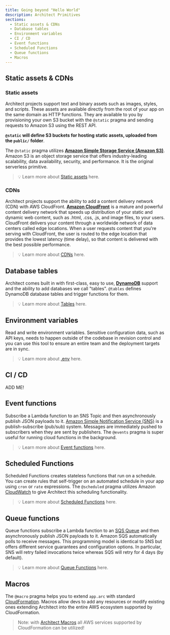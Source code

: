 ```yaml
---
title: Going beyond "Hello World"
description: Architect Primitives
sections:
  - Static assets & CDNs
  - Database tables
  - Environment variables
  - CI / CD
  - Event functions
  - Scheduled Functions
  - Queue functions
  - Macros
---
```


## Static assets & CDNs

### Static assets

Architect projects support text and binary assets such as images, styles, and scripts. These assets are available directly from the root of your app on the same domain as HTTP functions. They are available to you by provisioning your own S3 bucket with the `@static` pragma and sending requests to Amazon S3 using the REST API. 

**`@static` will define S3 buckets for hosting static assets, uploaded from the `public/` folder**. 

The `@static` pragma utilizes [**Amazon Simple Storage Service (Amazon S3)**](https://aws.amazon.com/s3/). Amazon S3 is an object storage service that offers industry-leading scalability, data availability, security, and performance. It is the original serverless primitive. 

> 💡 Learn more about [Static assets](/docs/en/reference/architect-project-structure/static-assets/static) here.

### CDNs

Architect projects support the ability to add a content delivery network (CDN) with AWS CloudFront. **[Amazon CloudFront](https://aws.amazon.com/cloudfront/)** is a mature and powerful content delivery network that speeds up distribution of your static and dynamic web content, such as .html, .css, .js, and image files, to your users. CloudFront delivers your content through a worldwide network of data centers called edge locations. When a user requests content that you're serving with CloudFront, the user is routed to the edge location that provides the lowest latency (time delay), so that content is delivered with the best possible performance.

> 💡 Learn more about [CDNs](/docs/en/reference/architect-project-structure/static-assets/cdn) here.

## Database tables

Architect comes built in with first-class, easy to use, **[DynamoDB](https://aws.amazon.com/dynamodb/)** support and the ability to add databases we call "tables". `@tables` defines DynamoDB database tables and trigger functions for them. 

> 💡 Learn more about [Tables](/docs/en/reference/architect-project-structure/databases/tables) here.

## Environment variables

Read and write environment variables. Sensitive configuration data, such as API keys, needs to happen outside of the codebase in revision control and you can use this tool to ensure an entire team and the deployment targets are in sync.

> 💡 Learn more about [.env](/docs/en/reference/macros/cli-reference/env) here.

## CI / CD

ADD ME!


## Event functions

Subscribe a Lambda function to an SNS Topic and then asynchronously publish JSON payloads to it. [Amazon Simple Notification Service (SNS)](https://aws.amazon.com/sns/) is a publish-subscribe (pub/sub) system. Messages are immediately pushed to subscribers when they are sent by publishers. The `@events` pragma is super useful for running cloud functions in the background.

> 💡 Learn more about [Event functions](/docs/en/reference/architect-project-structure/functions/event-functions) here.

## Scheduled Functions

Scheduled Functions creates stateless functions that run on a schedule. You can create rules that self-trigger on an automated schedule in your app using `cron` or `rate` expressions. The `@scheduled` pragma utilizes Amazon [CloudWatch](https://docs.aws.amazon.com/AmazonCloudWatch/latest/events/ScheduledEvents.html) to give Architect this scheduling functionality.

> 💡 Learn more about [Scheduled Functions](/docs/en/reference/architect-project-structure/functions/scheduled-functions) here.

## Queue functions

Queue functions subscribe a Lambda function to an [SQS Queue](https://aws.amazon.com/sqs/) and then asynchronously publish JSON payloads to it. Amazon SQS automatically polls to receive messages. This programming model is identical to SNS but offers different service guarantees and configuration options. In particular, SNS will retry failed invocations twice whereas SQS will retry for 4 days (by default).

> 💡 Learn more about [Queue Functions](/docs/en/reference/architect-project-structure/functions/queue-functions) here.

## Macros

The `@macro` pragma helps you to extend `app.arc` with standard [CloudFormation](https://aws.amazon.com/cloudformation/). Macros allow devs to add any resources or modify existing ones extending Architect into the entire AWS ecosystem supported by CloudFormation.

> Note: with [Architect Macros](/en/reference/macros) all AWS services supported by CloudFormation can be utilized!



